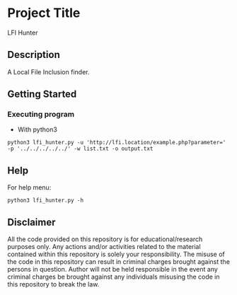 # Project Title

LFI Hunter

## Description

A Local File Inclusion finder.

## Getting Started

### Executing program

* With python3
```
python3 lfi_hunter.py -u 'http://lfi.location/example.php?parameter=' -p '../../../../../' -w list.txt -o output.txt
```

## Help

For help menu:
```
python3 lfi_hunter.py -h
```

## Disclaimer
All the code provided on this repository is for educational/research purposes only. Any actions and/or activities related to the material contained within this repository is solely your responsibility. The misuse of the code in this repository can result in criminal charges brought against the persons in question. Author will not be held responsible in the event any criminal charges be brought against any individuals misusing the code in this repository to break the law.